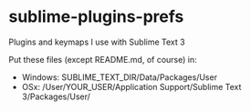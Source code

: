 # sublime-plugins-prefs
Plugins and keymaps I use with Sublime Text 3

Put these files (except README.md, of course) in: 
 * Windows: SUBLIME_TEXT_DIR/Data/Packages/User
 * OSx: /User/YOUR_USER/Application Support/Sublime Text 3/Packages/User/
